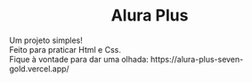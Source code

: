 <h1 align="center"> Alura Plus </h1>
Um projeto simples!<br>
Feito para praticar Html e Css.<br>
Fique à vontade para dar uma olhada: https://alura-plus-seven-gold.vercel.app/
